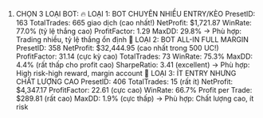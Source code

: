 1. CHỌN 3 LOẠI BOT:
🔥 LOẠI 1: BOT CHUYÊN NHIỀU ENTRY/KÈO
PresetID: 163
TotalTrades: 665 giao dịch (cao nhất!)
NetProfit: $1,721.87
WinRate: 77.0% (tỷ lệ thắng cao)
ProfitFactor: 1.29
MaxDD: 29.8%
→ Phù hợp: Trading nhiều, tỷ lệ thắng ổn định
🚀 LOẠI 2: BOT ALL-IN FULL MARGIN
PresetID: 358
NetProfit: $32,444.95 (cao nhất trong 500 UC!)
ProfitFactor: 31.14 (cực kỳ cao)
TotalTrades: 73
WinRate: 75.3%
MaxDD: 4.4% (rất thấp cho profit cao)
SharpeRatio: 3.41 (excellent)
→ Phù hợp: High risk-high reward, margin account
💎 LOẠI 3: ÍT ENTRY NHƯNG CHẤT LƯỢNG CAO
PresetID: 406
TotalTrades: 15 (rất ít)
NetProfit: $4,347.17
ProfitFactor: 22.61 (cực cao)
WinRate: 66.7%
Profit per Trade: $289.81 (rất cao)
MaxDD: 1.9% (cực thấp)
→ Phù hợp: Chất lượng cao, ít risk
